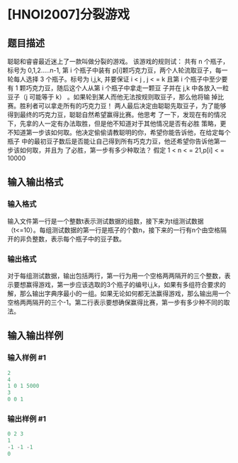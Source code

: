 # [HNOI2007]分裂游戏

## 题目描述

聪聪和睿睿最近迷上了一款叫做分裂的游戏。 该游戏的规则试： 共有 n 个瓶子， 标号为 0,1,2.....n-1, 第 i 个瓶子中装有 p[i]颗巧克力豆，两个人轮流取豆子，每一轮每人选择 3 个瓶子。标号为 i,j,k, 并要保证 i < j , j < = k 且第 i 个瓶子中至少要有 1 颗巧克力豆，随后这个人从第 i 个瓶子中拿走一颗豆 子并在 j,k 中各放入一粒豆子（j 可能等于 k） 。如果轮到某人而他无法按规则取豆子，那么他将输 掉比赛。胜利者可以拿走所有的巧克力豆！ 两人最后决定由聪聪先取豆子，为了能够得到最终的巧克力豆，聪聪自然希望赢得比赛。他思考 了一下，发现在有的情况下，先拿的人一定有办法取胜，但是他不知道对于其他情况是否有必胜 策略，更不知道第一步该如何取。他决定偷偷请教聪明的你，希望你能告诉他，在给定每个瓶子 中的最初豆子数后是否能让自己得到所有巧克力豆，他还希望你告诉他第一步该如何取，并且为 了必胜，第一步有多少种取法？ 假定 1 < n < = 21,p[i] < = 10000

## 输入输出格式

### 输入格式

输入文件第一行是一个整数t表示测试数据的组数，接下来为t组测试数据（t<=10）。每组测试数据的第一行是瓶子的个数n，接下来的一行有n个由空格隔开的非负整数，表示每个瓶子中的豆子数。

### 输出格式

对于每组测试数据，输出包括两行，第一行为用一个空格两两隔开的三个整数，表示要想赢得游戏，第一步应该选取的3个瓶子的编号i,j,k，如果有多组符合要求的解，那么输出字典序最小的一组。如果无论如何都无法赢得游戏，那么输出用一个空格两两隔开的三个-1。第二行表示要想确保赢得比赛，第一步有多少种不同的取法。

## 输入输出样例

### 输入样例 #1

```cpp
2
4
1 0 1 5000
3
0 0 1
```


### 输出样例 #1

```cpp
0 2 3
1
-1 -1 -1
0
```


